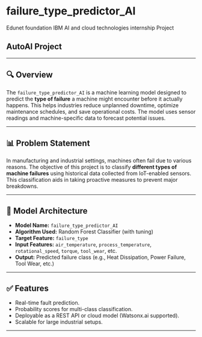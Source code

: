 # failure_type_predictor_AI
Edunet foundation IBM AI and cloud technologies internship Project

## AutoAI Project
---

## 🔍 Overview

The `failure_type_predictor_AI` is a machine learning model designed to predict the **type of failure** a machine might encounter before it actually happens. This helps industries reduce unplanned downtime, optimize maintenance schedules, and save operational costs. The model uses sensor readings and machine-specific data to forecast potential issues.

---

## 📊 Problem Statement

In manufacturing and industrial settings, machines often fail due to various reasons. The objective of this project is to classify **different types of machine failures** using historical data collected from IoT-enabled sensors. This classification aids in taking proactive measures to prevent major breakdowns.

---

## 🧠 Model Architecture

- **Model Name:** `failure_type_predictor_AI`
- **Algorithm Used:** Random Forest Classifier (with tuning)
- **Target Feature:** `failure_type`
- **Input Features:** `air_temperature`, `process_temperature`, `rotational_speed`, `torque`, `tool_wear`, etc.
- **Output:** Predicted failure class (e.g., Heat Dissipation, Power Failure, Tool Wear, etc.)

---

## ✅ Features

- Real-time fault prediction.
- Probability scores for multi-class classification.
- Deployable as a REST API or cloud model (Watsonx.ai supported).
- Scalable for large industrial setups.

---


